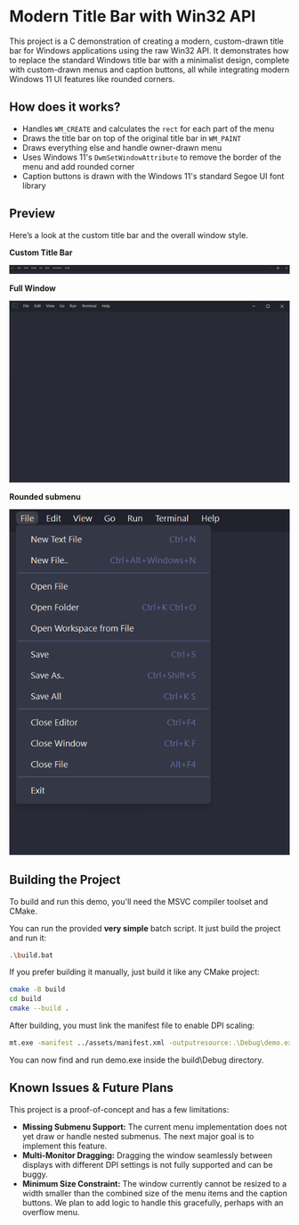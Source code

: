 # Modern Title Bar with Win32 API

This project is a C demonstration of creating a modern, custom-drawn title bar for Windows applications using the raw Win32 API. It demonstrates how to replace the standard Windows title bar with a minimalist design, complete with custom-drawn menus and caption buttons, all while integrating modern Windows 11 UI features like rounded corners.

## How does it works?

- Handles `WM_CREATE` and calculates the `rect` for each part of the menu
- Draws the title bar on top of the original title bar in `WM_PAINT`
- Draws everything else and handle owner-drawn menu
- Uses Windows 11's `DwmSetWindowAttribute` to remove the border of the menu
and add rounded corner
- Caption buttons is drawn with the Windows 11's standard Segoe UI font library

## Preview

Here’s a look at the custom title bar and the overall window style.

**Custom Title Bar**

![Title Bar](/images/Titlebar.png)

**Full Window**

![Window](/images/Window.png)

**Rounded submenu**

![Submenu](/images/Submenu.png)

## Building the Project

To build and run this demo, you'll need the MSVC compiler toolset and CMake.

You can run the provided **very simple** batch script. It just build the project and run it:

```bash
.\build.bat
```

If you prefer building it manually, just build it like any CMake project:

```bash
cmake -B build
cd build
cmake --build .
```

After building, you must link the manifest file to enable DPI scaling:

```bash
mt.exe -manifest ../assets/manifest.xml -outputresource:.\Debug\demo.exe
```

You can now find and run demo.exe inside the build\Debug directory.

## Known Issues & Future Plans

This project is a proof-of-concept and has a few limitations:
- **Missing Submenu Support:** The current menu implementation does not yet draw or handle nested submenus. The next major goal is to implement this feature.
- **Multi-Monitor Dragging:** Dragging the window seamlessly between displays with different DPI settings is not fully supported and can be buggy.
- **Minimum Size Constraint:** The window currently cannot be resized to a width smaller than the combined size of the menu items and the caption buttons. We plan to add logic to handle this gracefully, perhaps with an overflow menu.
